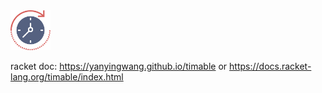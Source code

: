 <img src="https://raw.githubusercontent.com/yanyingwang/timable/master/favicon.png" alt="favicon" width="64"/>

racket doc: https://yanyingwang.github.io/timable or https://docs.racket-lang.org/timable/index.html

